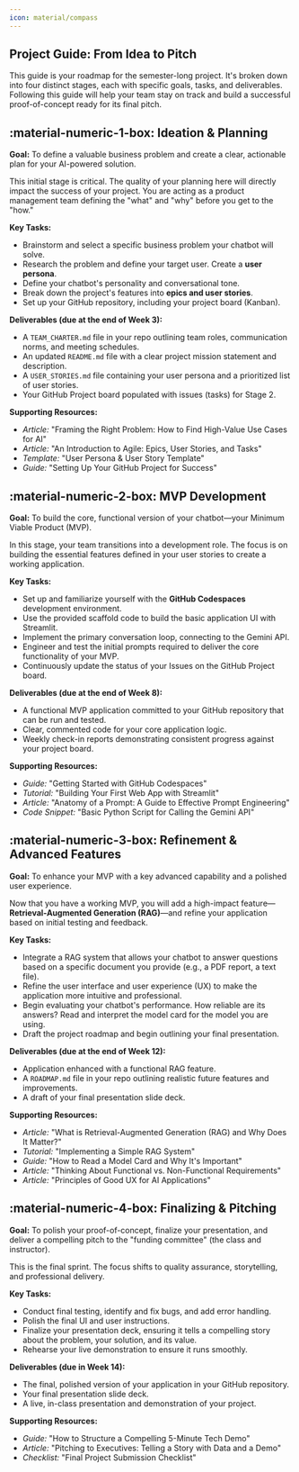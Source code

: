 ```yaml
---
icon: material/compass
---
```


## Project Guide: From Idea to Pitch

This guide is your roadmap for the semester-long project. It's broken down into four distinct stages, each with specific goals, tasks, and deliverables. Following this guide will help your team stay on track and build a successful proof-of-concept ready for its final pitch.


## :material-numeric-1-box: Ideation & Planning 

**Goal:** To define a valuable business problem and create a clear, actionable plan for your AI-powered solution.

This initial stage is critical. The quality of your planning here will directly impact the success of your project. You are acting as a product management team defining the "what" and "why" before you get to the "how."

**Key Tasks:**

* Brainstorm and select a specific business problem your chatbot will solve.
* Research the problem and define your target user. Create a **user persona**.
* Define your chatbot's personality and conversational tone.
* Break down the project's features into **epics and user stories**.
* Set up your GitHub repository, including your project board (Kanban).

**Deliverables (due at the end of Week 3):**

* A `TEAM_CHARTER.md` file in your repo outlining team roles, communication norms, and meeting schedules.
* An updated `README.md` file with a clear project mission statement and description.
* A `USER_STORIES.md` file containing your user persona and a prioritized list of user stories.
* Your GitHub Project board populated with issues (tasks) for Stage 2.

**Supporting Resources:**

* *Article:* "Framing the Right Problem: How to Find High-Value Use Cases for AI"
* *Article:* "An Introduction to Agile: Epics, User Stories, and Tasks"
* *Template:* "User Persona & User Story Template"
* *Guide:* "Setting Up Your GitHub Project for Success"


## :material-numeric-2-box: MVP Development 

**Goal:** To build the core, functional version of your chatbot—your Minimum Viable Product (MVP).

In this stage, your team transitions into a development role. The focus is on building the essential features defined in your user stories to create a working application.

**Key Tasks:**

* Set up and familiarize yourself with the **GitHub Codespaces** development environment.
* Use the provided scaffold code to build the basic application UI with Streamlit.
* Implement the primary conversation loop, connecting to the Gemini API.
* Engineer and test the initial prompts required to deliver the core functionality of your MVP.
* Continuously update the status of your Issues on the GitHub Project board.

**Deliverables (due at the end of Week 8):**

* A functional MVP application committed to your GitHub repository that can be run and tested.
* Clear, commented code for your core application logic.
* Weekly check-in reports demonstrating consistent progress against your project board.

**Supporting Resources:**

* *Guide:* "Getting Started with GitHub Codespaces"
* *Tutorial:* "Building Your First Web App with Streamlit"
* *Article:* "Anatomy of a Prompt: A Guide to Effective Prompt Engineering"
* *Code Snippet:* "Basic Python Script for Calling the Gemini API"


## :material-numeric-3-box: Refinement & Advanced Features 

**Goal:** To enhance your MVP with a key advanced capability and a polished user experience.

Now that you have a working MVP, you will add a high-impact feature—**Retrieval-Augmented Generation (RAG)**—and refine your application based on initial testing and feedback.

**Key Tasks:**

* Integrate a RAG system that allows your chatbot to answer questions based on a specific document you provide (e.g., a PDF report, a text file).
* Refine the user interface and user experience (UX) to make the application more intuitive and professional.
* Begin evaluating your chatbot's performance. How reliable are its answers? Read and interpret the model card for the model you are using.
* Draft the project roadmap and begin outlining your final presentation.

**Deliverables (due at the end of Week 12):**

* Application enhanced with a functional RAG feature.
* A `ROADMAP.md` file in your repo outlining realistic future features and improvements.
* A draft of your final presentation slide deck.

**Supporting Resources:**

* *Article:* "What is Retrieval-Augmented Generation (RAG) and Why Does It Matter?"
* *Tutorial:* "Implementing a Simple RAG System"
* *Guide:* "How to Read a Model Card and Why It's Important"
* *Article:* "Thinking About Functional vs. Non-Functional Requirements"
* *Article:* "Principles of Good UX for AI Applications"


## :material-numeric-4-box: Finalizing & Pitching 

**Goal:** To polish your proof-of-concept, finalize your presentation, and deliver a compelling pitch to the "funding committee" (the class and instructor).

This is the final sprint. The focus shifts to quality assurance, storytelling, and professional delivery.

**Key Tasks:**

* Conduct final testing, identify and fix bugs, and add error handling.
* Polish the final UI and user instructions.
* Finalize your presentation deck, ensuring it tells a compelling story about the problem, your solution, and its value.
* Rehearse your live demonstration to ensure it runs smoothly.

**Deliverables (due in Week 14):**

* The final, polished version of your application in your GitHub repository.
* Your final presentation slide deck.
* A live, in-class presentation and demonstration of your project.

**Supporting Resources:**

* *Guide:* "How to Structure a Compelling 5-Minute Tech Demo"
* *Article:* "Pitching to Executives: Telling a Story with Data and a Demo"
* *Checklist:* "Final Project Submission Checklist"